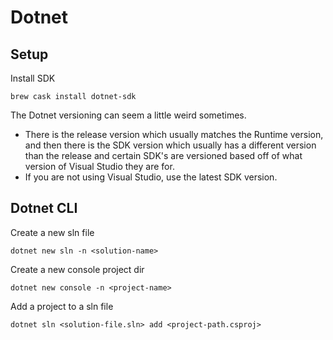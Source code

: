 Dotnet
======================

Setup
-----------------------------------------

Install SDK
```
brew cask install dotnet-sdk
```

The Dotnet versioning can seem a little weird sometimes.
- There is the release version which usually matches the Runtime version, and then there is the SDK version which usually has a different version than the release and certain SDK's are versioned based off of what version of Visual Studio they are for.
- If you are not using Visual Studio, use the latest SDK version.


Dotnet CLI
------------------------------------------------

Create a new sln file
```
dotnet new sln -n <solution-name>
```

Create a new console project dir
```
dotnet new console -n <project-name>
```

Add a project to a sln file
```
dotnet sln <solution-file.sln> add <project-path.csproj>
```

